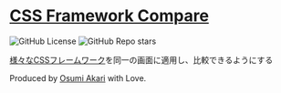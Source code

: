 # [CSS Framework Compare](https://cssframeworkcompare.netlify.app)
![GitHub License](https://img.shields.io/github/license/oageo/cssframeworkcompare)
![GitHub Repo stars](https://img.shields.io/github/stars/oageo/cssframeworkcompare)

[様々なCSSフレームワーク](https://github.com/troxler/awesome-css-frameworks)を同一の画面に適用し、比較できるようにする

Produced by [Osumi Akari](https://www.osumiakari.jp) with Love.
